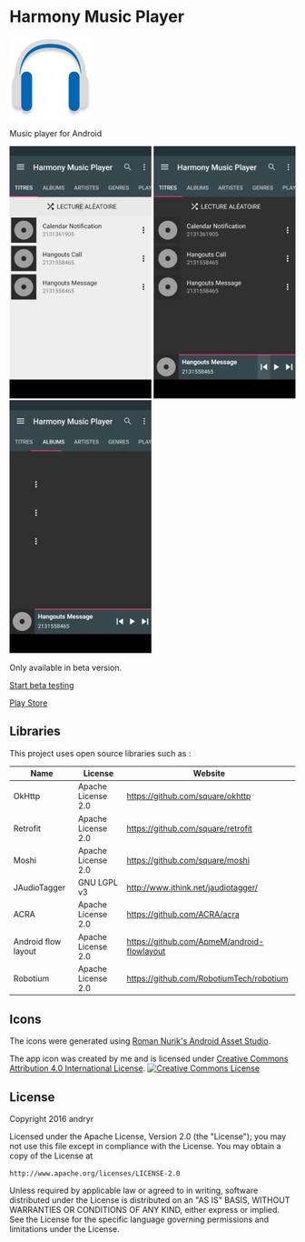 # Harmony Music Player
 ![Icône](/app/src/main/res/mipmap-xxhdpi/ic_launcher.png) 
 
  Music player for Android

 <img alt="screenshot" src="/screenshots/main_light.jpg?raw=true" width="250px" />
 <img alt="screenshot" src="/screenshots/main_dark.jpg?raw=true" width="250px" />
 <img alt="screenshot" src="/screenshots/main_dark2.jpg?raw=true" width="250px" />


 
 Only available in beta version.
 
 [Start beta testing](https://play.google.com/apps/testing/com.andryr.musicplayer)
 
 [Play Store](https://play.google.com/store/apps/details?id=com.andryr.musicplayer)
 
 
 

## Libraries

This project uses open source libraries such as :

| Name                | License            | Website                                     |
|---------------------|--------------------|---------------------------------------------|
| OkHttp              | Apache License 2.0 | https://github.com/square/okhttp            |
| Retrofit            | Apache License 2.0 | https://github.com/square/retrofit          |
| Moshi               | Apache License 2.0 | https://github.com/square/moshi             |
| JAudioTagger        | GNU LGPL v3        | http://www.jthink.net/jaudiotagger/         |
| ACRA                | Apache License 2.0 | https://github.com/ACRA/acra                |
| Android flow layout | Apache License 2.0 | https://github.com/ApmeM/android-flowlayout |
| Robotium            | Apache License 2.0 | https://github.com/RobotiumTech/robotium    |

## Icons

The icons were generated using [Roman Nurik's Android Asset Studio](https://romannurik.github.io/AndroidAssetStudio/).

The app icon was created by me and is licensed under [Creative Commons Attribution 4.0 International License](http://creativecommons.org/licenses/by/4.0/). [![Creative Commons License](https://i.creativecommons.org/l/by/4.0/88x31.png)](http://creativecommons.org/licenses/by/4.0/)  

## License
Copyright 2016 andryr

Licensed under the Apache License, Version 2.0 (the "License");
you may not use this file except in compliance with the License.
You may obtain a copy of the License at

    http://www.apache.org/licenses/LICENSE-2.0

Unless required by applicable law or agreed to in writing, software
distributed under the License is distributed on an "AS IS" BASIS,
WITHOUT WARRANTIES OR CONDITIONS OF ANY KIND, either express or implied.
See the License for the specific language governing permissions and
limitations under the License.
